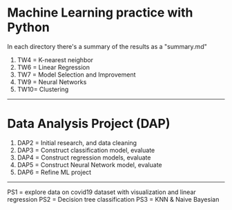 # Machine Learning practice with Python
In each directory there's a summary of the results as a "summary.md"

1. TW4 = K-nearest neighbor
2. TW6 = Linear Regression
3. TW7 = Model Selection and Improvement
4. TW9 = Neural Networks
5. TW10= Clustering

-----
# Data Analysis Project (DAP)
1. DAP2 = Initial research, and data cleaning
2. DAP3 = Construct classification model, evaluate
3. DAP4 = Construct regression models, evaluate
4. DAP5 = Construct Neural Network model, evaluate
5. DAP6 = Refine ML project

-----
PS1 = explore data on covid19 dataset with visualization and linear regression
PS2 = Decision tree classification 
PS3 = KNN & Naive Bayesian
